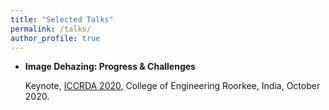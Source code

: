 ```yaml
---
title: "Selected Talks"
permalink: /talks/
author_profile: true
---
```


* **Image Dehazing: Progress & Challenges**

  Keynote, [ICCRDA 2020](http://iccrlab.com/index.html), College of Engineering Roorkee, India, October 2020. 
